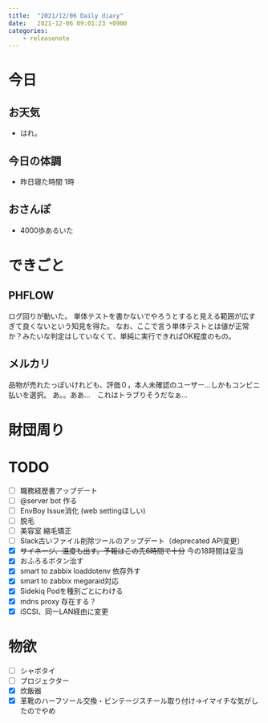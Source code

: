 ```yaml
---
title:  "2021/12/06 Daily diary"
date:   2021-12-06 09:01:23 +0900
categories:
    - releasenote
---
```

# 今日

## お天気

* はれ。

## 今日の体調

* 昨日寝た時間 1時

## おさんぽ

* 4000歩あるいた

# できごと

## PHFLOW

ログ回りが動いた。 単体テストを書かないでやろうとすると見える範囲が広すぎて良くないという知見を得た。
なお、ここで言う単体テストとは値が正常か？みたいな判定はしていなくて、単純に実行できればOK程度のもの。

## メルカリ

品物が売れたっぽいけれども、評価０，本人未確認のユーザー…しかもコンビニ払いを選択。
あ。。ああ…　これはトラブりそうだなぁ…

# 財団周り


# TODO 

- [ ] 職務経歴書アップデート
- [ ] @server bot 作る
- [ ] EnvBoy Issue消化 (web settingほしい)
- [ ] 脱毛
- [ ] 美容室 縮毛矯正
- [ ] Slack古いファイル削除ツールのアップデート（deprecated API変更）
- [x] ~~サイネージ、温度も出す。予報はこの先6時間で十分~~ 今の18時間は妥当
- [x] おふろるボタン治す
- [x] smart to zabbix loaddotenv 依存外す
- [x] smart to zabbix megaraid対応
- [x] Sidekiq Podを種別ごとにわける
- [x] mdns proxy 存在する？
- [x] iSCSI、同一LAN経由に変更

# 物欲

- [ ] シャボタイ
- [ ] プロジェクター
- [x] 炊飯器
- [x] 革靴のハーフソール交換・ビンテージスチール取り付け→イマイチな気がしたのでやめ
